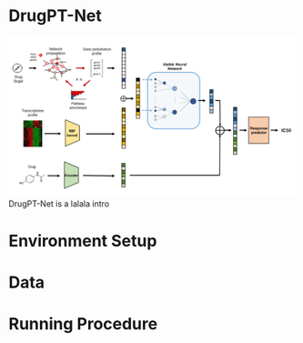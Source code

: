 # DrugPT-Net
![](https://github.com/syjssj95/DrugPT-Net/blob/main/image/model_architecture.png)
DrugPT-Net is a lalala intro



# Environment Setup




# Data




# Running Procedure
